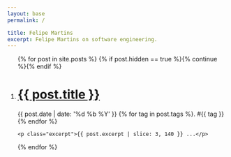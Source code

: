 ```yaml
---
layout: base
permalink: /

title: Felipe Martins
excerpt: Felipe Martins on software engineering.
---
```


<ol class="posts">
{% for post in site.posts %}
  {% if post.hidden == true %}{% continue %}{% endif %}

  <li class="post" data-tags="{{ post.tags | tag_to_string }}">
    <h1><a href="{{ post.url }}">{{ post.title }}</a></h1>
    <span class="byline">
      {{ post.date | date: '%d %b %Y' }}
      {% for tag in post.tags %}. <span class="tag" data-tag="{{ tag }}">#{{ tag }}</span>{% endfor %}
    </span>

    <p class="excerpt">{{ post.excerpt | slice: 3, 140 }} ...</p>
  </li>
{% endfor %}
</ol>
